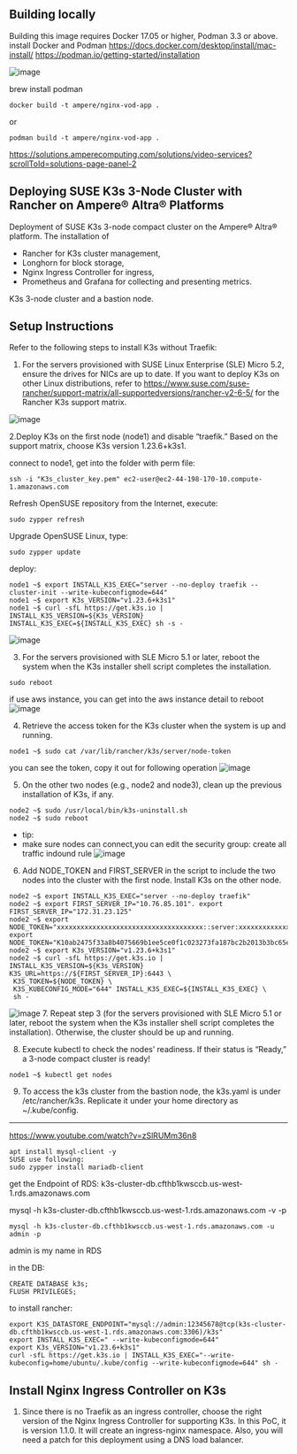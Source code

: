 ## Building locally
Building this image requires Docker 17.05 or higher, Podman 3.3 or above. 
install Docker and Podman
https://docs.docker.com/desktop/install/mac-install/
https://podman.io/getting-started/installation

![image](https://user-images.githubusercontent.com/35073431/212987969-e78ce1c1-df29-4bf9-9089-79065fedf07c.png)

brew install podman

```
docker build -t ampere/nginx-vod-app .
```

or
```
podman build -t ampere/nginx-vod-app .
```

https://solutions.amperecomputing.com/solutions/video-services?scrollToId=solutions-page-panel-2

## Deploying SUSE K3s 3-Node Cluster with Rancher on Ampere® Altra® Platforms

Deployment of SUSE K3s 3-node compact cluster on the Ampere® Altra® platform. 
The installation of 
- Rancher for K3s cluster management, 
- Longhorn for block storage, 
- Nginx Ingress Controller for ingress, 
- Prometheus and Grafana for collecting and presenting metrics.

K3s 3-node cluster and a bastion node.

## Setup Instructions
 Refer to the following steps to install K3s without Traefik:
1. For the servers provisioned with SUSE Linux Enterprise (SLE) Micro 5.2, ensure the drives for NICs are up to date.
If you want to deploy K3s on other Linux distributions, refer to https://www.suse.com/suse-rancher/support-matrix/all-supportedversions/rancher-v2-6-5/ for the Rancher K3s support matrix.
 
 ![image](https://user-images.githubusercontent.com/35073431/213030196-8237d657-b7d0-40c3-8c48-42822a775ac4.png)


 2.Deploy K3s on the first node (node1) and disable “traefik.”
Based on the support matrix, choose K3s version 1.23.6+k3s1.


connect to node1, get into the folder with perm file:
 ```
 ssh -i "K3s_cluster_key.pem" ec2-user@ec2-44-198-170-10.compute-1.amazonaws.com
 ```
 
 Refresh OpenSUSE repository from the Internet, execute:
```
sudo zypper refresh
```
Upgrade OpenSUSE Linux, type:
```
sudo zypper update
```
deploy:
 ```
 node1 ~$ export INSTALL_K3S_EXEC="server --no-deploy traefik --cluster-init --write-kubeconfigmode=644"
node1 ~$ export K3s_VERSION="v1.23.6+k3s1"
node1 ~$ curl -sfL https://get.k3s.io | INSTALL_K3S_VERSION=${K3s_VERSION} INSTALL_K3S_EXEC=${INSTALL_K3S_EXEC} sh -s -
```
![image](https://user-images.githubusercontent.com/35073431/213271416-a35faf16-edcf-4927-b859-5f1173ea2d6d.png)

3. For the servers provisioned with SLE Micro 5.1 or later, reboot the system when the K3s installer shell script completes the
installation.
```
sudo reboot
```
if use aws instance, you can get into the aws instance detail to reboot
![image](https://user-images.githubusercontent.com/35073431/213283492-7cd67a28-6b5b-4047-8b6e-b7b48e093eda.png)

4. Retrieve the access token for the K3s cluster when the system is up and running.
```
node1 ~$ sudo cat /var/lib/rancher/k3s/server/node-token
```
you can see the token, copy it out for following operation
![image](https://user-images.githubusercontent.com/35073431/213283050-8879249f-819c-407d-b87f-bfdbf608a278.png)


5. On the other two nodes (e.g., node2 and node3), clean up the previous installation of K3s, if any.
```
node2 ~$ sudo /usr/local/bin/k3s-uninstall.sh
node2 ~$ sudo reboot
```
- tip:
- make sure nodes can connect,you can edit the security group: create all traffic indound rule
![image](https://user-images.githubusercontent.com/35073431/213319826-5e25bfb2-5915-4515-9988-1f9090d48cea.png)


6. Add NODE_TOKEN and FIRST_SERVER in the script to include the two nodes into the cluster with the first node. Install K3s on the
other node.

```
node2 ~$ export INSTALL_K3S_EXEC="server --no-deploy traefik"
node2 ~$ export FIRST_SERVER_IP="10.76.85.101". export FIRST_SERVER_IP="172.31.23.125"
node2 ~$ export NODE_TOKEN="xxxxxxxxxxxxxxxxxxxxxxxxxxxxxxxxxxxxx::server:xxxxxxxxxxxxxxxxxxxxxxxxxxxxxxxxxxxxx"
export NODE_TOKEN="K10ab2475f33a8b4075669b1ee5ce0f1c023273fa187bc2b2013b3bc65ea837a96c::server:8f3a820f701f16830b116c4075b2a03c"
node2 ~$ export K3s_VERSION="v1.23.6+k3s1"
node2 ~$ curl -sfL https://get.k3s.io | INSTALL_K3S_VERSION=${K3s_VERSION} K3S_URL=https://${FIRST_SERVER_IP}:6443 \
 K3S_TOKEN=${NODE_TOKEN} \
 K3S_KUBECONFIG_MODE="644" INSTALL_K3S_EXEC=${INSTALL_K3S_EXEC} \
 sh -
```
 ![image](https://user-images.githubusercontent.com/35073431/213310160-103fefc7-15a7-4113-afd6-2a790b72a8b9.png)
7. Repeat step 3 (for the servers provisioned with SLE Micro 5.1 or later, reboot the system when the K3s installer shell script
completes the installation). Otherwise, the cluster should be up and running.

8. Execute kubectl to check the nodes’ readiness. If their status is “Ready,” a 3-node compact cluster is ready!
```
node1 ~$ kubectl get nodes
```
9. To access the k3s cluster from the bastion node, the k3s.yaml is under /etc/rancher/k3s. Replicate it under your home directory
as ~/.kube/config.

---
https://www.youtube.com/watch?v=zSlRUMm36n8

```
apt install mysql-client -y
SUSE use following:
sudo zypper install mariadb-client
```

get the Endpoint of RDS:
k3s-cluster-db.cfthb1kwsccb.us-west-1.rds.amazonaws.com

mysql -h k3s-cluster-db.cfthb1kwsccb.us-west-1.rds.amazonaws.com -v -p

```
mysql -h k3s-cluster-db.cfthb1kwsccb.us-west-1.rds.amazonaws.com -u admin -p
```
admin is my name in RDS

in the DB:
```
CREATE DATABASE k3s;
FLUSH PRIVILEGES;
```
to install rancher:
```
export K3S_DATASTORE_ENDPOINT="mysql://admin:12345678@tcp(k3s-cluster-db.cfthb1kwsccb.us-west-1.rds.amazonaws.com:3306)/k3s"
export INSTALL_K3S_EXEC=" --write-kubeconfigmode=644"
export K3s_VERSION="v1.23.6+k3s1"
curl -sfL https://get.k3s.io | INSTALL_K3S_EXEC="--write-kubeconfig=home/ubuntu/.kube/config --write-kubeconfigmode=644" sh -
```








## Install Nginx Ingress Controller on K3s
1. Since there is no Traefik as an ingress controller, choose the right version of the Nginx Ingress Controller for supporting K3s.
In this PoC, it is version 1.1.0. It will create an ingress-nginx namespace. Also, you will need a patch for this deployment using a DNS load
balancer. 


